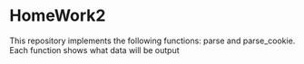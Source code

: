 # HomeWork2
This repository implements the following functions: parse and parse_cookie.
Each function shows what data will be output
